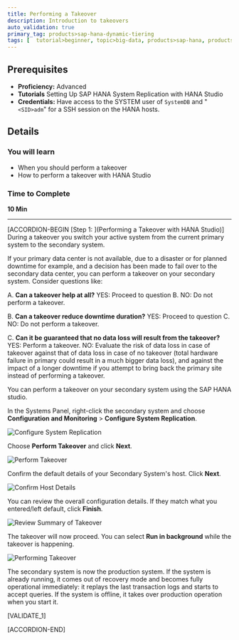```yaml
---
title: Performing a Takeover
description: Introduction to takeovers
auto_validation: true
primary_tag: products>sap-hana-dynamic-tiering
tags: [  tutorial>beginner, topic>big-data, products>sap-hana, products>sap-hana-dynamic-tiering, products>sap-hana-studio ]
---
```


## Prerequisites
 - **Proficiency:** Advanced
 - **Tutorials** Setting Up SAP HANA System Replication with HANA Studio
 - **Credentials:** Have access to the SYSTEM user of  `SystemDB` and "`<SID>adm`" for a SSH session on the HANA hosts.


## Details
### You will learn
- When you should perform a takeover
- How to perform a takeover with HANA Studio

### Time to Complete
**10 Min**

---

[ACCORDION-BEGIN [Step 1: ](Performing a Takeover with HANA Studio)]
During a takeover you switch your active system from the current primary system to the secondary system.

If your primary data center is not available, due to a disaster or for planned downtime for example, and a decision has been made to fail over to the secondary data center, you can perform a takeover on your secondary system. Consider questions like:

A. **Can a takeover help at all?**
YES: Proceed to question B.
NO:  Do not perform a takeover.

B. **Can a takeover reduce downtime duration?**
YES: Proceed to question C.
NO:  Do not perform a takeover.

C. **Can it be guaranteed that no data loss will result from the takeover?**
YES: Perform a takeover.
NO:  Evaluate the risk of data loss in case of takeover against that of data loss in case of no takeover (total hardware failure in primary could result in a much bigger data loss), and against the impact of a longer downtime if you attempt to bring back the primary site instead of performing a takeover.

You can perform a takeover on your secondary system using the SAP HANA studio.

In the Systems Panel, right-click the secondary system and choose **Configuration and Monitoring** > **Configure System Replication**.

![Configure System Replication](configure-system-replication-secondary-system.png)

Choose **Perform Takeover** and click **Next**.

![Perform Takeover](perform-takeover.png)

Confirm the default details of your Secondary System's host. Click **Next**.

![Confirm Host Details](confirm-details.png)

You can review the overall configuration details. If they match what you entered/left default, click **Finish**.

![Review Summary of Takeover](review-summary.png)

The takeover will now proceed. You can select **Run in background** while the takeover is happening.

![Performing Takeover](performing-takeover.png)

The secondary system is now the production system. If the system is already running, it comes out of recovery mode and becomes fully operational immediately: it replays the last transaction logs and starts to accept queries. If the system is offline, it takes over production operation when you start it.

[VALIDATE_1]

[ACCORDION-END]
